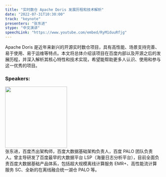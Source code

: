 ```yaml
---
title: "实时数仓 Apache Doris 发展历程和技术解析"
date: "2022-07-31T10:30:00" 
track: "keynote"
presenters: "张东进"
stype: "中文演讲"
speechLink: "https://www.youtube.com/embed/RyM1duuRfjg"
---
```

Apache Doris 是近年来新兴的开源实时数仓项目，具有高性能、场景支持完善、易于使用、易于运维等特点。本文将总体介绍该项目在百度内部以及开源之后的发展历程，并深入解析其核心特性和技术实现，希望能帮助更多人认识、使用和参与这一优秀的项目。

### Speakers: 
<img src="images/speaker/2026.png" width="200" />
<br>
张东进，百度杰出架构师，百度大数据基础架构负责人，百度 PALO 团队负责人。曾主导研发了百度最早的大数据平台 LSP（海量日志分析平台），目前全面负责百度大数据基础产品体系，包括超大规模离线计算服务 EMR+、高性能流计算服务 SC、全新的在离线融合统一湖仓 PALO 等。
 

 